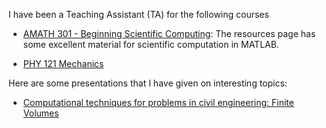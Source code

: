 
I have been a Teaching Assistant (TA) for the following courses
* [AMATH 301 - Beginning Scientific Computing](http://courses.washington.edu/am301/):
 The resources page has some excellent material for scientific computation in MATLAB.

* [PHY 121 Mechanics](http://courses.washington.edu/phys121z/index.php) 

Here are some presentations that I have given on interesting topics:
* [Computational techniques for problems in civil engineering: Finite Volumes](pdfs/Presentation_Aug.pdf)

